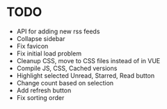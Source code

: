 # TODO

* API for adding new rss feeds
* Collapse sidebar
* Fix favicon
* Fix initial load problem
* Cleanup CSS, move to CSS files instead of in VUE
* Compile JS, CSS, Cached versions
* Highlight selected Unread, Starred, Read button
* Change count based on selection
* Add refresh button
* Fix sorting order